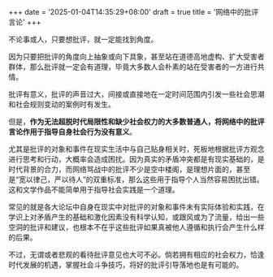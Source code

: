 +++
date = '2025-01-04T14:35:29+08:00'
draft = true
title = '网络中的批评言论'
+++

不论事或人，只要想批评，就一定能找到角度。

因为只要把批评的角度向上抽象或向下具象，甚至站在道德高地虚构、扩大受害者群体，那么批评就一定会有道理，毕竟大多数人会朴素的站在受害者的一方进行共情。  
  
批评有意义，批评的声音过大，间接或直接地在一定时间范围内引发一些社会思潮和社会规则变动的案例时有发生。  
  
但是，**作为无法超脱时代局限性和缺少社会权力的大多数普通人，将网络中的批评言论作用于指导自身社会行为没有意义**。

尤其是批评的对象和事件在现实生活中与自己贴身相关时，死板地根据批评方观念进行思考和行动，大概率会造成困扰。因为真实的矛盾冲突都是有现实基础的，是时代背景的合力，而网络骂战中的批评不少是空中楼阁，是理想片面的，甚至是“宽以律己，严以待人”的双重标准，那么这些用于指导个人当然容易困扰出错。这和文学作品不能简单用于指导社会实践是一个道理。  
  
常见的就是各大论坛中自身在现实中对批评的对象和事件未有实际体验和实践，在学识上对矛盾产生的基础和激化因素没有科学认知，或跟风或为了流量，给出一些空洞的批评和建议，也根本不在乎这些批评如果真被他人遵循和执行会产生什么样的后果。  
  
不过，无谓或者悲观的看待批评意见也大可不必。倘若拥有相应的社会权力，恰逢时代发展的机遇，掌握社会斗争技巧，将好的批评引导落地也是有可能的。
